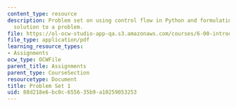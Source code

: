 ```yaml
---
content_type: resource
description: Problem set on using control flow in Python and formulating a computational
  solution to a problem.
file: https://ol-ocw-studio-app-qa.s3.amazonaws.com/courses/6-00-introduction-to-computer-science-and-programming-fall-2008/88d218e6bc0c655635b9a10259053253_pset1a.pdf
file_type: application/pdf
learning_resource_types:
- Assignments
ocw_type: OCWFile
parent_title: Assignments
parent_type: CourseSection
resourcetype: Document
title: Problem Set 1
uid: 88d218e6-bc0c-6556-35b9-a10259053253
---
```

